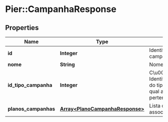 # Pier::CampanhaResponse

## Properties
Name | Type | Description | Notes
------------ | ------------- | ------------- | -------------
**id** | **Integer** | Identificador da campanha | [optional] 
**nome** | **String** | Nome da campanha | [optional] 
**id_tipo_campanha** | **Integer** | C\u00F3digo de Identifica\u00E7\u00E3o do tipo de campanha a qual a a Campanha pertence | [optional] 
**planos_campanhas** | [**Array&lt;PlanoCampanhaResponse&gt;**](PlanoCampanhaResponse.md) | Lista de planos associados a Campanha | 


